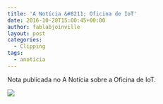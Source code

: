 ```yaml
---
title: 'A Notícia &#8211; Oficina de IoT'
date: 2016-10-28T15:00:45+00:00
author: fablabjoinville
layout: post
categories:
  - Clipping
tags:
  - anoticia
---
```

Nota publicada no A Notícia sobre a Oficina de IoT.

![]({{site.baseurl}}/uploads/2016/11/20161028-Fab-Lab-A-Noticia-on-line-Workshop-Internet-das-Coisas-agenda-300x159.png)
